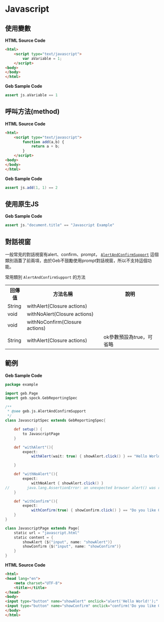 # Javascript

## 使用變數

**HTML Source Code**

```html
<html>
    <script type="text/javascript">
        var aVariable = 1;
    </script>
<body>
</body>
</html>
```

**Geb Sample Code**

```groovy
assert js.aVariable == 1
```

## 呼叫方法(method)

**HTML Source Code**

```html
<html>
    <script type="text/javascript">
        function add(a,b) {
            return a + b;
        }
    </script>
<body>
</body>
</html>
```

**Geb Sample Code**

```groovy
assert js.add(1, 1) == 2

```

## 使用原生JS

**Geb Sample Code**

```groovy
assert js."document.title" == "Javascript Example"
```

## 對話視窗
一般常見的對話視窗有alert、confirm、prompt， [`AlertAndConfirmSupport`](http://www.gebish.org/manual/current/api/geb/js/AlertAndConfirmSupport.html) 這個類別涵蓋了前兩項，由於Geb不鼓勵使用prompt對話視窗，所以不支持這個功能。

常用類別 `AlertAndConfirmSupport` 的方法
<table>
    <tr>
        <th>回傳值</th><th>方法名稱</th><th>說明</th>
    </tr>
    <tr>
        <td>String</td>
        <td>withAlert(Closure actions)</td>
        <td></td>
    </tr>
    <tr>
        <td>void</td>
        <td>withNoAlert(Closure actions)</td>
        <td></td>
    </tr>
    <tr>
        <td>void</td>
        <td>withNoConfirm(Closure actions)</td>
        <td></td>
    </tr>
    <tr>
        <td>String</td>
        <td>withAlert(Closure actions)</td>
        <td>ok參數預設為true，可省略</td>
    </tr>
</table>

範例
----

**Geb Sample Code**

```groovy
package example

import geb.Page
import geb.spock.GebReportingSpec

/**
 * @see geb.js.AlertAndConfirmSupport
 */
class JavascriptSpec extends GebReportingSpec{

    def setup() {
        to JavascriptPage
    }

    def "withAlert"(){
        expect:
            withAlert(wait: true) { showAlert.click() } == "Hello World!"

    }

    def "withNoAlert"(){
        expect:
            withNoAlert { showAlert.click() }
//        java.lang.AssertionError: an unexpected browser alert() was raised (message: Hello World!)
    }

    def "withConfirm"(){
        expect:
            withConfirm(true) { showConfirm.click() } == "Do you like Geb?"
    }
}

class JavascriptPage extends Page{
    static url = "javascript.html"
    static content = {
        showAlert {$("input", name: "showAlert")}
        showConfirm {$("input", name: "showConfirm")}
    }
}

```

**HTML Source Code**

```html
<html>
<head lang="en">
    <meta charset="UTF-8">
    <title></title>
</head>
<body>
<input type="button" name="showAlert" onclick="alert('Hello World!');" value="showAlert"/>
<input type="button" name="showConfirm" onclick="confirm('Do you like Geb?');" value="showConfirm"/>
</body>
</html>
```
